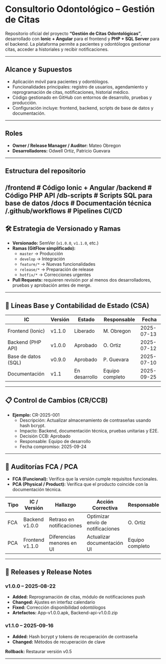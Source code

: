 # Consultorio Odontológico – Gestión de Citas

Repositorio oficial del proyecto **“Gestión de Citas Odontológicas”**, desarrollado con **Ionic + Angular** para el frontend y **PHP + SQL Server** para el backend. La plataforma permite a pacientes y odontólogos gestionar citas, acceder a historiales y recibir notificaciones.

---

##  Alcance y Supuestos
- Aplicación móvil para pacientes y odontólogos.
- Funcionalidades principales: registro de usuarios, agendamiento y reprogramación de citas, notificaciones, historial médico.
- Código gestionado en GitHub con entornos de desarrollo, pruebas y producción.
- Configuración incluye: frontend, backend, scripts de base de datos y documentación.

---

##  Roles
- **Owner / Release Manager / Auditor:** Mateo Obregon  
- **Desarrolladores:** Odwell Ortiz, Patricio Guevara  

---

##  Estructura del repositorio
/frontend # Código Ionic + Angular
/backend # Código PHP API
/db-scripts # Scripts SQL para base de datos
/docs # Documentación técnica
/.github/workflows # Pipelines CI/CD
---

## 🛠 Estrategia de Versionado y Ramas
- **Versionado:** SemVer (`v1.0.0`, `v1.1.0`, etc.)  
- **Ramas (GitFlow simplificado):**  
  - `master` → Producción  
  - `develop` → Integración  
  - `feature/*` → Nuevas funcionalidades  
  - `release/*` → Preparación de release  
  - `hotfix/*` → Correcciones urgentes  
- **Pull Requests:** requieren revisión por al menos dos desarrolladores, pruebas y aprobación antes de merge.

---

## 📌 Líneas Base y Contabilidad de Estado (CSA)
| IC                  | Versión | Estado     | Responsable   | Fecha       |
|--------------------|---------|------------|---------------|------------|
| Frontend (Ionic)    | v1.1.0  | Liberado   | M. Obregon    | 2025-07-13 |
| Backend (PHP API)   | v1.0.0  | Aprobado   | O. Ortiz      | 2025-07-12 |
| Base de datos (SQL) | v0.9.0  | Aprobado   | P. Guevara    | 2025-07-10 |
| Documentación       | v1.1    | En desarrollo | Equipo completo | 2025-09-25 |

---

## 📋 Control de Cambios (CR/CCB)
- **Ejemplo:** CR-2025-001
  - Descripción: Actualizar almacenamiento de contraseñas usando hash bcrypt.
  - Impacto: Backend, documentación técnica, pruebas unitarias y E2E.
  - Decisión CCB: Aprobado
  - Responsable: Equipo de desarrollo
  - Fecha compromiso: 2025-09-24

---

## 📑 Auditorías FCA / PCA
- **FCA (Funcional):** Verifica que la versión cumple requisitos funcionales.  
- **PCA (Physical / Product):** Verifica que el producto coincide con la documentación técnica.  

| Tipo | IC / Versión | Hallazgo | Acción Correctiva | Responsable | Fecha |
|------|--------------|----------|-----------------|------------|-------|
| FCA  | Backend v1.0.0 | Retraso en notificaciones | Optimizar envío de notificaciones | O. Ortiz | 2025-09-25 |
| PCA  | Frontend v1.1.0 | Diferencias menores en UI | Actualizar documentación UI | Equipo completo | 2025-09-25 |

---

## 🚀 Releases y Release Notes
### v1.0.0 – 2025-08-22
- **Added:** Reprogramación de citas, módulo de notificaciones push  
- **Changed:** Ajustes en interfaz calendario  
- **Fixed:** Corrección disponibilidad odontólogos  
- **Artefactos:** App-v1.0.0.apk, Backend-api-v1.0.0.zip  

### v1.1.0 – 2025-09-16
- **Added:** Hash bcrypt y tokens de recuperación de contraseña  
- **Changed:** Métodos de recuperación de clave  

**Rollback:** Restaurar versión v0.5

---
